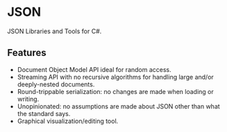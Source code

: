 # JSON
JSON Libraries and Tools for C#.

## Features
- Document Object Model API ideal for random access.
- Streaming API with no recursive algorithms for handling large and/or deeply-nested documents.
- Round-trippable serialization: no changes are made when loading or writing.
- Unopinionated: no assumptions are made about JSON other than what the standard says.
- Graphical visualization/editing tool.
